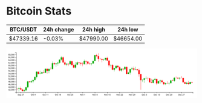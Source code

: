 # Bitcoin Stats

BTC/USDT|24h change|24h high|24h low|
|---|---|---|---|
|$47339.16|-0.03%|$47990.00|$46654.00|

<img src="./chart.svg">
